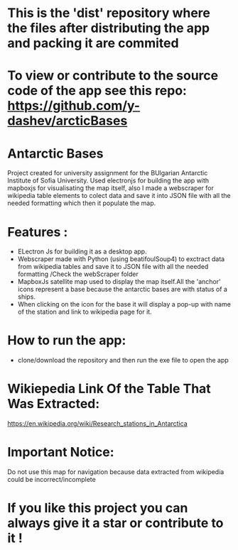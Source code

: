 # This is the 'dist' repository where the files after distributing the app and packing it are commited
# To view or contribute to the source code of the app see this repo: https://github.com/y-dashev/arcticBases
# Antarctic Bases
Project created for university assignment for the BUlgarian Antarctic Institute of Sofia University.
Used electronjs for building the app with mapboxjs for visualisating the map itself, also I made a webscraper for wikipedia table elements to colect data and save it into JSON file with all the needed formatting which then it  populate the map.

# Features :
- ELectron Js for building it as a desktop app.
- Webscraper made with Python (using beatifoulSoup4) to exctract data from wikipedia tables and save it to JSON file with all the needed formatting /Check the webScraper folder
- MapboxJs satellite map used to display the map itself.All the 'anchor' icons represent a base  because the antarctic bases are with status of a ships.
- When clicking on the icon for the base it will display a pop-up with name of the station and link to wikipedia page for it.


# How to run the app:
- clone/download the repository and then run the exe file to open the app


# Wikiepedia Link Of the Table That Was Extracted:
https://en.wikipedia.org/wiki/Research_stations_in_Antarctica


# Important Notice:
Do not use this map for navigation because data extracted from wikipedia could be incorrect/incomplete

# If you like this project you can always give it a star or contribute to it !
